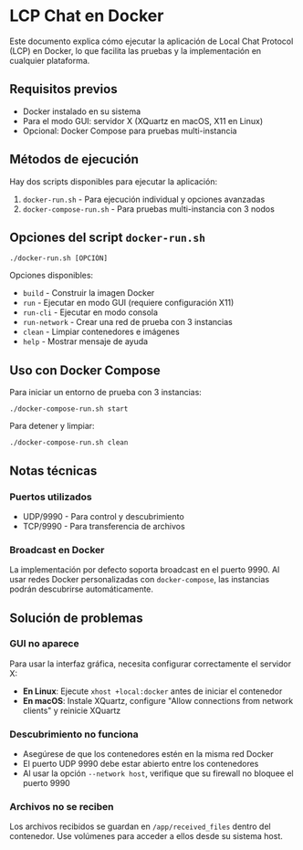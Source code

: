 # LCP Chat en Docker

Este documento explica cómo ejecutar la aplicación de Local Chat Protocol (LCP) en Docker, lo que facilita las pruebas y la implementación en cualquier plataforma.

## Requisitos previos

- Docker instalado en su sistema
- Para el modo GUI: servidor X (XQuartz en macOS, X11 en Linux)
- Opcional: Docker Compose para pruebas multi-instancia

## Métodos de ejecución

Hay dos scripts disponibles para ejecutar la aplicación:

1. `docker-run.sh` - Para ejecución individual y opciones avanzadas
2. `docker-compose-run.sh` - Para pruebas multi-instancia con 3 nodos

## Opciones del script `docker-run.sh`

```
./docker-run.sh [OPCIÓN]
```

Opciones disponibles:
- `build` - Construir la imagen Docker
- `run` - Ejecutar en modo GUI (requiere configuración X11)
- `run-cli` - Ejecutar en modo consola
- `run-network` - Crear una red de prueba con 3 instancias
- `clean` - Limpiar contenedores e imágenes
- `help` - Mostrar mensaje de ayuda

## Uso con Docker Compose

Para iniciar un entorno de prueba con 3 instancias:

```
./docker-compose-run.sh start
```

Para detener y limpiar:

```
./docker-compose-run.sh clean
```

## Notas técnicas

### Puertos utilizados
- UDP/9990 - Para control y descubrimiento
- TCP/9990 - Para transferencia de archivos

### Broadcast en Docker
La implementación por defecto soporta broadcast en el puerto 9990. Al usar redes Docker personalizadas con `docker-compose`, las instancias podrán descubrirse automáticamente.

## Solución de problemas

### GUI no aparece
Para usar la interfaz gráfica, necesita configurar correctamente el servidor X:

- **En Linux**: Ejecute `xhost +local:docker` antes de iniciar el contenedor
- **En macOS**: Instale XQuartz, configure "Allow connections from network clients" y reinicie XQuartz

### Descubrimiento no funciona
- Asegúrese de que los contenedores estén en la misma red Docker
- El puerto UDP 9990 debe estar abierto entre los contenedores
- Al usar la opción `--network host`, verifique que su firewall no bloquee el puerto 9990

### Archivos no se reciben
Los archivos recibidos se guardan en `/app/received_files` dentro del contenedor. Use volúmenes para acceder a ellos desde su sistema host.
